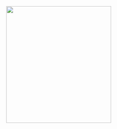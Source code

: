 <img src="https://github.com/butfr0g/Yuzu-lives/assets/160740809/62801c2c-c699-4a07-ab6e-8588cb8a856d" width="281,75" height="313">
